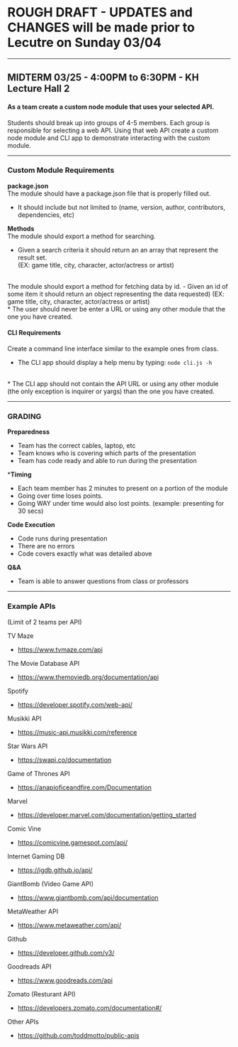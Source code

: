 # ROUGH DRAFT - UPDATES and CHANGES will be made prior to Lecutre on Sunday 03/04 
---

## MIDTERM 03/25 - 4:00PM to 6:30PM - KH Lecture Hall 2

#### As a team create a custom node module that uses your selected API.

Students should break up into groups of 4-5 members.  Each group is responsible for selecting a web API.  Using that web API create a custom node module and CLI app to demonstrate interacting with the custom module.

---
### Custom Module Requirements

**package.json** <br/>
The module should have a package.json file that is properly filled out.
  - It should include but not limited to (name, version, author, contributors, dependencies, etc)

**Methods** <br/>
The module should export a method for searching.
  - Given a search criteria it should return an an array that represent the result set. <br/>
    (EX: game title, city, character, actor/actress or artist)
<br/>
The module should export a method for fetching data by id.
  - Given an id of some item it should return an object representing the data requested)
    (EX: game title, city, character, actor/actress or artist)
<br/>
* The user should never be enter a URL or using any other module that the one you have created.

#### CLI Requirements
Create a command line interface similar to the example ones from class.

  - The CLI app should display a help menu by typing: ```node cli.js -h```
<br/>
* The CLI app should not contain the API URL or using any other module (the only exception is inquirer or yargs) than the one you have created.

---

### GRADING

**Preparedness**
  - Team has the correct cables, laptop, etc
  - Team knows who is covering which parts of the presentation
  - Team has code ready and able to run during the presentation

***Timing**
  - Each team member has 2 minutes to present on a portion of the module
  - Going over time loses points.
  - Going WAY under time would also lost points. (example: presenting for 30 secs)

**Code Execution**
  - Code runs during presentation
  - There are no errors
  - Code covers exactly what was detailed above

**Q&A**
  - Team is able to answer questions from class or professors

---
### Example APIs <br/> 
(Limit of 2 teams per API)

TV Maze
- https://www.tvmaze.com/api

The Movie Database API
- https://www.themoviedb.org/documentation/api

Spotify
- https://developer.spotify.com/web-api/

Musikki API
- https://music-api.musikki.com/reference

Star Wars API
- https://swapi.co/documentation

Game of Thrones API
- https://anapioficeandfire.com/Documentation

Marvel
- https://developer.marvel.com/documentation/getting_started

Comic Vine
- https://comicvine.gamespot.com/api/

Internet Gaming DB
- https://igdb.github.io/api/

GiantBomb (Video Game API)
- https://www.giantbomb.com/api/documentation

MetaWeather API
- https://www.metaweather.com/api/

Github
- https://developer.github.com/v3/

Goodreads API
- https://www.goodreads.com/api

Zomato (Resturant API)
- https://developers.zomato.com/documentation#/

Other APIs
- https://github.com/toddmotto/public-apis



